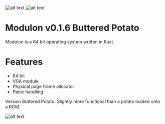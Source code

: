 ![alt text](https://travis-ci.org/modulon/kernel.svg?branch=master)
![alt text](https://img.shields.io/hexpm/l/plug.svg)

# Modulon v0.1.6 Buttered Potato

Modulon is a 64 bit operating system written in Rust.

# Features

* 64 bit
* VGA module
* Physical page frame allocator
* Panic handling

Version Buttered Potato: Slightly more functional than a potato loaded onto a ROM.

![alt text](https://raw.githubusercontent.com/modulon/kernel/master/screenshot.png)
